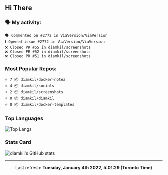 ## Hi There

### 🗣 My activity:

```
🗣 Commented on #2772 in ViaVersion/ViaVersion
❗️ Opened issue #2772 in ViaVersion/ViaVersion
❌ Closed PR #55 in diamkil/screenshots
❌ Closed PR #52 in diamkil/screenshots
❌ Closed PR #51 in diamkil/screenshots
```

### Most Popular Repos:

```
⭐️ 7 📦 diamkil/docker-notea
⭐️ 4 📦 diamkil/socials
⭐️ 2 📦 diamkil/screenshots
⭐️ 0 📦 diamkil/diamkil
⭐️ 0 📦 diamkil/docker-templates
```

### Top Languages

![Top Langs](https://github-readme-stats.vercel.app/api/top-langs/?username=diamkil&layout=compact&langs_count=10)

### Stats Card

![diamkil's GitHub stats](https://github-readme-stats.vercel.app/api?username=diamkil&count_private=true&show_icons=true)

---

<p align="center">
  Last refresh: 
  <b>Tuesday, January 4th 2022, 5:01:29 (Toronto Time)</b>
</p>
